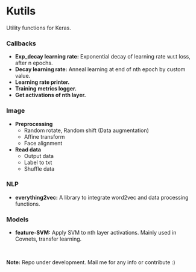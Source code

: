 Kutils
==========
Utility functions for Keras.  


### Callbacks 
* **Exp_decay learning rate:** Exponential decay of learning rate w.r.t loss, after n epochs.
* **Decay learning rate:** Anneal learning at end of nth epoch by custom value.
* **Learning rate printer.**
* **Training metrics logger.**
* **Get activations of nth layer.**  

### Image                                                      
* **Preprocessing**
    * Random rotate, Random shift (Data augmentation)
    * Affine transform
    * Face alignment
* **Read data**
    * Output data
    * Label to txt
    * Shuffle data  
    
### NLP
* **everything2vec:** A library to integrate word2vec and data processing functions.  

### Models
* **feature-SVM:** Apply SVM to nth layer activations. Mainly used in Covnets, transfer learning.

&nbsp;


**Note:** Repo under development. Mail me for any info or contribute :)
